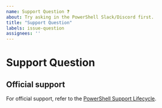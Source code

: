 ```yaml
---
name: Support Question ❓
about: Try asking in the PowerShell Slack/Discord first.
title: "Support Question"
labels: issue-question
assignees: ''
---
```

# Support Question

## Official support

For official support, refer to the [PowerShell Support Lifecycle](https://aka.ms/pslifecycle).
